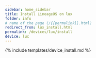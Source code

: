 ```yaml
---
sidebar: home_sidebar
title: Install LineageOS on lux
folder: info
# name of the page (/{{permalink}}.html)
redirect_from: lux_install.html
permalink: /devices/lux/install
device: lux
---
```

{% include templates/device_install.md %}
